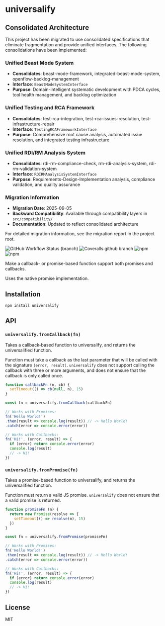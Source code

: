 # universalify

## Consolidated Architecture

This project has been migrated to use consolidated specifications that eliminate
fragmentation and provide unified interfaces. The following consolidations have been implemented:

### Unified Beast Mode System
- **Consolidates**: beast-mode-framework, integrated-beast-mode-system, openflow-backlog-management
- **Interface**: `BeastModeSystemInterface`
- **Purpose**: Domain-intelligent systematic development with PDCA cycles, tool health management, and backlog optimization

### Unified Testing and RCA Framework  
- **Consolidates**: test-rca-integration, test-rca-issues-resolution, test-infrastructure-repair
- **Interface**: `TestingRCAFrameworkInterface`
- **Purpose**: Comprehensive root cause analysis, automated issue resolution, and integrated testing infrastructure

### Unified RDI/RM Analysis System
- **Consolidates**: rdi-rm-compliance-check, rm-rdi-analysis-system, rdi-rm-validation-system
- **Interface**: `RDIRMAnalysisSystemInterface`
- **Purpose**: Requirements-Design-Implementation analysis, compliance validation, and quality assurance

### Migration Information
- **Migration Date**: 2025-09-05
- **Backward Compatibility**: Available through compatibility layers in `src/compatibility/`
- **Documentation**: Updated to reflect consolidated architecture

For detailed migration information, see the migration report in the project root.


![GitHub Workflow Status (branch)](https://img.shields.io/github/actions/workflow/status/RyanZim/universalify/ci.yml?branch=master)
![Coveralls github branch](https://img.shields.io/coveralls/github/RyanZim/universalify/master.svg)
![npm](https://img.shields.io/npm/dm/universalify.svg)
![npm](https://img.shields.io/npm/l/universalify.svg)

Make a callback- or promise-based function support both promises and callbacks.

Uses the native promise implementation.

## Installation

```bash
npm install universalify
```

## API

### `universalify.fromCallback(fn)`

Takes a callback-based function to universalify, and returns the universalified  function.

Function must take a callback as the last parameter that will be called with the signature `(error, result)`. `universalify` does not support calling the callback with three or more arguments, and does not ensure that the callback is only called once.

```js
function callbackFn (n, cb) {
  setTimeout(() => cb(null, n), 15)
}

const fn = universalify.fromCallback(callbackFn)

// Works with Promises:
fn('Hello World!')
.then(result => console.log(result)) // -> Hello World!
.catch(error => console.error(error))

// Works with Callbacks:
fn('Hi!', (error, result) => {
  if (error) return console.error(error)
  console.log(result)
  // -> Hi!
})
```

### `universalify.fromPromise(fn)`

Takes a promise-based function to universalify, and returns the universalified  function.

Function must return a valid JS promise. `universalify` does not ensure that a valid promise is returned.

```js
function promiseFn (n) {
  return new Promise(resolve => {
    setTimeout(() => resolve(n), 15)
  })
}

const fn = universalify.fromPromise(promiseFn)

// Works with Promises:
fn('Hello World!')
.then(result => console.log(result)) // -> Hello World!
.catch(error => console.error(error))

// Works with Callbacks:
fn('Hi!', (error, result) => {
  if (error) return console.error(error)
  console.log(result)
  // -> Hi!
})
```

## License

MIT
